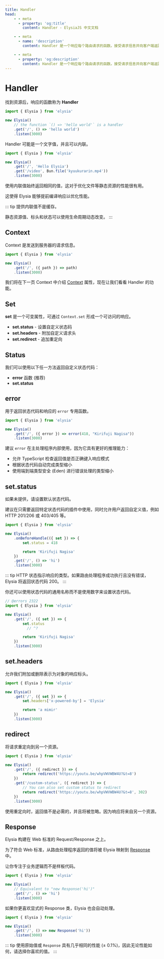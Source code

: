 ```yaml
---
title: Handler
head:
    - - meta
      - property: 'og:title'
        content: Handler - ElysiaJS 中文文档

    - - meta
      - name: 'description'
        content: Handler 是一个响应每个路由请求的函数。接受请求信息并向客户端返回响应。Handler 可通过 Elysia.get / Elysia.post 注册。

    - - meta
      - property: 'og:description'
        content: Handler 是一个响应每个路由请求的函数。接受请求信息并向客户端返回响应。Handler 可通过 Elysia.get / Elysia.post 注册。
---
```


<script setup>
import Playground from '../../components/nearl/playground.vue'
import { Elysia } from 'elysia'

const demo1 = new Elysia()
    .get('/', ({ path }) => path)

const demo2 = new Elysia()
    .get('/', ({ error }) => error(418, "Kirifuji Nagisa"))
</script>

# Handler

找到资源后，响应的函数称为 **Handler**

```typescript twoslash
import { Elysia } from 'elysia'

new Elysia()
    // the function `() => 'hello world'` is a handler
    .get('/', () => 'hello world')
    .listen(3000)
```

Handler 可能是一个文字值，并且可以内联。

```typescript twoslash
import { Elysia } from 'elysia'

new Elysia()
    .get('/', 'Hello Elysia')
    .get('/video', Bun.file('kyuukurarin.mp4'))
    .listen(3000)
```

使用内联值始终返回相同的值，这对于优化文件等静态资源的性能很有用。

这使得 Elysia 能够提前编译响应以优化性能。

::: tip
提供内联值不是缓存。

静态资源值、标头和状态可以使用生命周期动态改变。
:::

## Context

Context 是发送到服务器的请求信息。

```typescript twoslash
import { Elysia } from 'elysia'

new Elysia()
    .get('/', ({ path }) => path)
    .listen(3000)
```

<Playground :elysia="demo1" />

我们将在下一页 Context 中介绍 [Context](/essential/context) 属性，现在让我们看看 Handler 的功能。

## Set

**set** 是一个可变属性，可通过 `Context.set` 形成一个可访问的响应。

- **set.status** - 设置自定义状态码
- **set.headers** - 附加自定义请求头
- **set.redirect** - 追加重定向

## Status

我们可以使用以下任一方法返回自定义状态代码：

- **error** 函数 (推荐)
- **set.status**

## error

用于返回状态代码和响应的 `error` 专用函数。

```typescript twoslash
import { Elysia } from 'elysia'

new Elysia()
    .get('/', ({ error }) => error(418, "Kirifuji Nagisa"))
    .listen(3000)
```

<Playground :elysia="demo2" />

建议 `error` 在主处理程序内部使用，因为它具有更好的推理能力：

- 允许 TypeScript 检查返回值是否正确键入响应模式
- 根据状态代码自动完成类型缩小
- 使用端到端类型安全 (Eden) 进行错误处理的类型缩小

## set.status

如果未提供，请设置默认状态代码。

建议在只需要返回特定状态代码的插件中使用，同时允许用户返回自定义值，例如 HTTP 201/206 或 403/405 等。

```typescript twoslash
import { Elysia } from 'elysia'

new Elysia()
    .onBeforeHandle(({ set }) => {
        set.status = 418

        return 'Kirifuji Nagisa'
    })
    .get('/', () => 'hi')
    .listen(3000)
```

::: tip
HTTP 状态指示响应的类型。如果路由处理程序成功执行且没有错误，Elysia 将返回状态代码 200。
:::

你还可以使用状态代码的通用名称而不是使用数字来设置状态代码。

```typescript twoslash
// @errors 2322
import { Elysia } from 'elysia'

new Elysia()
    .get('/', ({ set }) => {
        set.status
          // ^?

        return 'Kirifuji Nagisa'
    })
    .listen(3000)
```

## set.headers

允许我们附加或删除表示为对象的响应标头。

```typescript twoslash
import { Elysia } from 'elysia'

new Elysia()
    .get('/', ({ set }) => {
        set.headers['x-powered-by'] = 'Elysia'

        return 'a mimir'
    })
    .listen(3000)
```

## redirect

将请求重定向到另一个资源。

```typescript twoslash
import { Elysia } from 'elysia'

new Elysia()
    .get('/', ({ redirect }) => {
        return redirect('https://youtu.be/whpVWVWBW4U?&t=8')
    })
    .get('/custom-status', ({ redirect }) => {
        // You can also set custom status to redirect
        return redirect('https://youtu.be/whpVWVWBW4U?&t=8', 302)
    })
    .listen(3000)
```

使用重定向时，返回值不是必需的，并且将被忽略。因为响应将来自另一个资源。

## Response

Elysia 构建在 Web 标准的 Request/Response 之上。

为了符合 Web 标准，从路由处理程序返回的值将被 Elysia 映射到 [Response](https://developer.mozilla.org/en-US/docs/Web/API/Response) 中。

让你专注于业务逻辑而不是样板代码。

```typescript twoslash
import { Elysia } from 'elysia'

new Elysia()
    // Equivalent to "new Response('hi')"
    .get('/', () => 'hi')
    .listen(3000)
```

如果你更喜欢显式的 Response 类，Elysia 也会自动处理。

```typescript twoslash
import { Elysia } from 'elysia'

new Elysia()
    .get('/', () => new Response('hi'))
    .listen(3000)
```

::: tip
使用原始值或 `Response` 具有几乎相同的性能 (± 0.1%)，因此无论性能如何，请选择你喜欢的值。
:::
